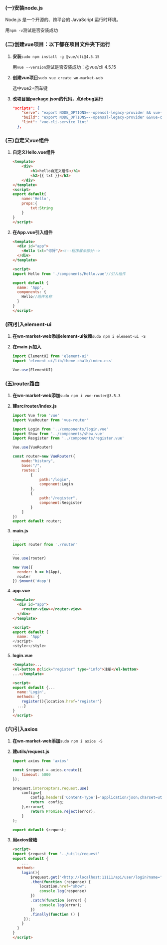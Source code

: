 ### (一)安装node.js

Node.js 是一个开源的、跨平台的 JavaScript 运行时环境。

用`npm -v`测试是否安装成功

### (二)创建vue项目：以下都在项目文件夹下运行

1. **安装**`sudo npm install -g @vue/cli@4.5.15`

   用`vue --version`测试是否安装成功：@vue/cli 4.5.15

2. **创建vue项目**`sudo vue create wn-market-web`

   选中vue2+回车键

3. **改项目里package.json的代码，点debug运行**

   ```json
   "scripts": {
       "serve": "export NODE_OPTIONS=--openssl-legacy-provider && vue-cli-service serve",
       "build": "export NODE_OPTIONS=--openssl-legacy-provider &&vue-cli-service build",
       "lint": "vue-cli-service lint"
     },
   ```

### (三)自定义vue组件

1. **自定义Hello.vue组件**

   ```html
   <template>
       <div>
           <h1>hello自定义组件</h1>
           <h2>{{ txt }}</h2>
       </div>
   </template>
   <script>
   export default{
       name:'Hello',
       props:{
           txt:String
       }
   }
   </script>
   ```

2. **在App.vue引入组件**

   ```html
   <template>
     <div id="app">
       <Hello txt="你好"/><!--程序展示部分-->
     </div>
   </template>
   
   <script>
   import Hello from './components/Hello.vue'//引入组件
   
   export default {
     name: 'App',
     components: {
       Hello//组件名称
     }
   }
   </script>
   ```

### (四)引入**element-ui**

1. **在wn-market-web添加element-ui依赖**`sudo npm i element-ui -S`

2. **在main.js加入**

   ```jsx
   import ElementUI from 'element-ui'
   import 'element-ui/lib/theme-chalk/index.css'
   
   Vue.use(ElementUI)
   ```

### (五)router路由

1. **在wn-market-web添加**`sudo npm i vue-router@3.5.3`

2. **建src/router/index.js**

   ```jsx
   import Vue from 'vue'
   import VueRouter from 'vue-router'
   
   import Login from '../components/login.vue'
   import Show from '../components/show.vue'
   import Resgister from '../components/register.vue'
   
   Vue.use(VueRouter)
   
   const router=new VueRouter({
       mode:"history",
       base:"/",
       routes:[
           {
               path:"/login",
               component:Login
           },
           {
               path:"/register",
               component:Resgister
           }
       ]
   })
   export default router;
   ```

3. **main.js**

   ```jsx
   ...
   import router from './router'
   
   ...
   Vue.use(router)
   
   new Vue({
     render: h => h(App),
     router
   }).$mount('#app')
   ```

4. **app.vue**

   ```html
   <template>
     <div id="app">
       <router-view></router-view>
     </div>
   </template>
   
   <script>
   export default {
     name: 'App'
   </script>
   <style></style>
   ```

5. **login.vue**

   ```html
   <template>...
   <el-button @click="register" type="info">注册</el-button>
   ...</template>
   
   <script>
   export default {...
     name:'Login',
     methods: {
       register(){location.href='register'}
     ...}
   }
   </script>
   ```

### (六)引入axios

1. **在wn-market-web添加**`sudo npm i axios -S`

2. **建utils/request.js**

   ```jsx
   import axios from 'axios'
   
   const $request = axios.create({
       timeout: 5000
   });
   
   $request.interceptors.request.use(
       config=>{
           config.headers['Content-Type']='application/json;charset=utf-8';
           return  config;
       },error=>{
           return Promise.reject(error);
       }
   );
   
   export default $request;
   ```

3. **用axios登陆**

   ```html
   <script>
   import $request from '../utils/request'
   export default {
       ...
     methods: 
       login(){
           $request.get('<http://localhost:11111/api/user/login?name='+this.ruleForm.name+'&password='+this.ruleForm.pass>)
           .then(function (response) {
               location.href="show";
               console.log(response)
           })
           .catch(function (error) {
               console.log(error);
           })
           .finally(function () {
        });
       }
     }
   }
   </script>
   ```
